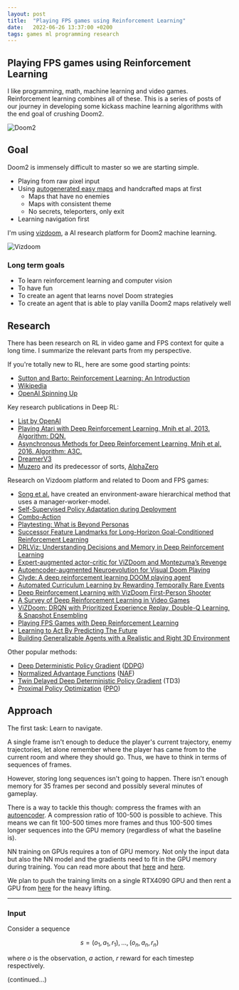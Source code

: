```yaml
---
layout: post
title:  "Playing FPS games using Reinforcement Learning"
date:   2022-06-26 13:37:00 +0200
tags: games ml programming research
---
```


## Playing FPS games using Reinforcement Learning

I like programming, math, machine learning and video games.
Reinforcement learning combines all of these.
This is a series of posts of our journey in developing some kickass machine learning algorithms with the end goal of crushing Doom2.

![Doom2]({{site.baseurl}}/assets/doom2.jpg)

## Goal

Doom2 is immensely difficult to master so we are starting simple.

- Playing from raw pixel input
- Using [autogenerated easy maps](https://github.com/mwydmuch/PyOblige) and handcrafted maps at first
  - Maps that have no enemies
  - Maps with consistent theme
  - No secrets, teleporters, only exit
- Learning navigation first

I'm using [vizdoom](https://github.com/mwydmuch/ViZDoom), a AI research platform for Doom2 machine learning.

![Vizdoom](https://camo.githubusercontent.com/a7d9d95fc80903bcb476c2bbdeac3fa7623953c05401db79101c2468b0d90ad9/687474703a2f2f7777772e63732e7075742e706f7a6e616e2e706c2f6d6b656d706b612f6d6973632f76697a646f6f6d5f676966732f76697a646f6f6d5f636f727269646f725f7365676d656e746174696f6e2e676966)

### Long term goals
- To learn reinforcement learning and computer vision
- To have fun
- To create an agent that learns novel Doom strategies
- To create an agent that is able to play vanilla Doom2 maps relatively well

## Research

There has been research on RL in video game and FPS context for quite a long time.
I summarize the relevant parts from my perspective.

If you're totally new to RL, here are some good starting points:
- [Sutton and Barto: Reinforcement Learning: An Introduction](https://web.stanford.edu/class/psych209/Readings/SuttonBartoIPRLBook2ndEd.pdf)
- [Wikipedia](https://en.wikipedia.org/wiki/Reinforcement_learning)
- [OpenAI Spinning Up](https://spinningup.openai.com/en/latest/)

Key research publications in Deep RL:
- [List by OpenAI](https://spinningup.openai.com/en/latest/spinningup/keypapers.html)
- [Playing Atari with Deep Reinforcement Learning, Mnih et al, 2013. Algorithm: DQN.](https://www.cs.toronto.edu/~vmnih/docs/dqn.pdf)
- [Asynchronous Methods for Deep Reinforcement Learning, Mnih et al, 2016. Algorithm: A3C.](https://arxiv.org/abs/1602.01783)
- [DreamerV3](https://danijar.com/project/dreamerv3/)
- [Muzero](https://arxiv.org/abs/1911.08265) and its predecessor of sorts, [AlphaZero](https://arxiv.org/abs/1712.01815)

Research on Vizdoom platform and related to Doom and FPS games:
- [Song et al.](https://www.ijcai.org/proceedings/2019/0482.pdf) have created an environment-aware hierarchical method that uses a manager-worker-model.
- [Self-Supervised Policy Adaptation during Deployment](https://arxiv.org/abs/2007.04309)
- [Combo-Action](https://ojs.aaai.org/index.php/AAAI/article/view/3885/3763)
- [Playtesting: What is Beyond Personas](https://arxiv.org/abs/2107.11965)
- [Successor Feature Landmarks for Long-Horizon Goal-Conditioned Reinforcement Learning](https://arxiv.org/abs/2111.09858)
- [DRLViz: Understanding Decisions and Memory in Deep Reinforcement Learning](https://arxiv.org/abs/1909.02982)
- [Expert-augmented actor-critic for ViZDoom and Montezuma’s Revenge](https://arxiv.org/abs/1809.03447)
- [Autoencoder-augmented Neuroevolution for Visual Doom Playing](https://arxiv.org/abs/1707.03902)
- [Clyde: A deep reinforcement learning DOOM playing agent](https://eprints.whiterose.ac.uk/118807/1/Clyde_A_Deep_RL_Doom_Playing_Agent_Ratcliffe_Devlin_Kruschwitz_Citi.pdf)
- [Automated Curriculum Learning by Rewarding Temporally Rare Events](https://arxiv.org/abs/1803.07131)
- [Deep Reinforcement Learning with VizDoom First-Person Shooter](https://ceur-ws.org/Vol-2479/paper1.pdf)
- [A Survey of Deep Reinforcement Learning in Video Games](https://arxiv.org/abs/1912.10944)
- [ViZDoom: DRQN with Prioritized Experience Replay, Double-Q Learning, & Snapshot Ensembling](https://arxiv.org/abs/1801.01000)
- [Playing FPS Games with Deep Reinforcement Learning](https://arxiv.org/abs/1609.05521)
- [Learning to Act By Predicting The Future](https://arxiv.org/abs/1611.01779)
- [Building Generalizable Agents with a Realistic and Right 3D Environment](https://arxiv.org/abs/1801.02209)

Other popular methods:
- [Deep Deterministic Policy Gradient](https://arxiv.org/abs/1509.02971v6) ([DDPG](https://keras.io/examples/rl/ddpg_pendulum/))
- [Normalized Advantage Functions](https://github.com/carpedm20/NAF-tensorflow) ([NAF](https://arxiv.org/abs/1603.00748))
- [Twin Delayed Deep Deterministic Policy Gradient](https://arxiv.org/abs/1802.09477v3) (TD3)
- [Proximal Policy Optimization](https://openai.com/blog/openai-baselines-ppo/) ([PPO](https://arxiv.org/abs/1707.06347))


## Approach

The first task: Learn to navigate.

A single frame isn't enough to deduce the player's current trajectory, enemy trajectories, let alone remember where the player has came from to the current room and where they should go.
Thus, we have to think in terms of sequences of frames.

However, storing long sequences isn't going to happen.
There isn't enough memory for 35 frames per second and possibly several minutes of gameplay.

There is a way to tackle this though: compress the frames with an [autoencoder](https://lilianweng.github.io/posts/2018-08-12-vae/).
A compression ratio of 100-500 is possible to achieve. This means we can fit 100-500 times more frames and thus 100-500 times longer sequences into the GPU memory (regardless of what the baseline is).

NN training on GPUs requires a ton of GPU memory.
Not only the input data but also the NN model and the gradients need to fit in the GPU memory during training.
You can read more about that [here](https://huggingface.co/docs/transformers/perf_train_gpu_one) and [here](https://timdettmers.com/2023/01/30/which-gpu-for-deep-learning/).

We plan to push the training limits on a single RTX4090 GPU and then rent a GPU from [here](http://vast.ai) for the heavy lifting.

---

### Input

Consider a sequence

$$ s = (o_1, a_1, r_1), ..., (o_n, a_n, r_n) $$

where $o$ is the observation, $a$ action, $r$ reward for each timestep respectively.


(continued...)